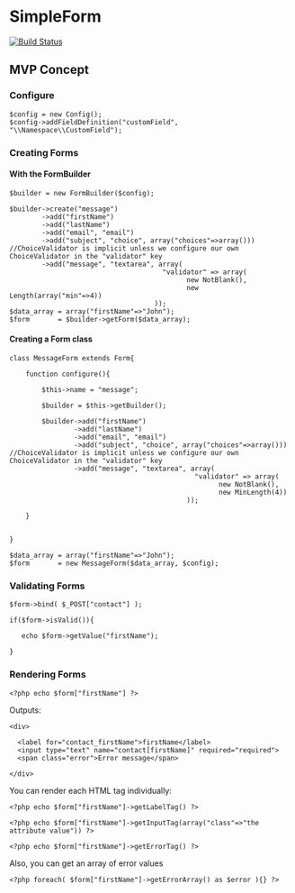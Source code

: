 SimpleForm
==========
[![Build Status](https://travis-ci.org/asiermarques/SimpleForm.svg?branch=master)](https://travis-ci.org/asiermarques/SimpleForm)



## MVP Concept

### Configure

    $config = new Config();
    $config->addFieldDefinition("customField", "\\Namespace\\CustomField");


### Creating Forms


#### With the FormBuilder

    $builder = new FormBuilder($config);

    $builder->create("message")
            ->add("firstName")
            ->add("lastName")
            ->add("email", "email")
            ->add("subject", "choice", array("choices"=>array())) //ChoiceValidator is implicit unless we configure our own ChoiceValidator in the "validator" key
            ->add("message", "textarea", array( 
                                          "validator" => array(
                                                new NotBlank(), 
                                                new Length(array("min"=>4))
                                        ));
    $data_array = array("firstName"=>"John");
    $form       = $builder->getForm($data_array);


#### Creating a Form class


    class MessageForm extends Form{

        function configure(){

            $this->name = "message";

            $builder = $this->getBuilder();

            $builder->add("firstName")
                    ->add("lastName")
                    ->add("email", "email")
                    ->add("subject", "choice", array("choices"=>array())) //ChoiceValidator is implicit unless we configure our own ChoiceValidator in the "validator" key
                    ->add("message", "textarea", array(
                                                  "validator" => array(
                                                        new NotBlank(),
                                                        new MinLength(4))
                                                ));

        }


    }

    $data_array = array("firstName"=>"John");
    $form       = new MessageForm($data_array, $config);
        
        
### Validating Forms

    $form->bind( $_POST["contact"] );
    
    if($form->isValid()){
    
       echo $form->getValue("firstName");
    
    }
    
    
### Rendering Forms

    <?php echo $form["firstName"] ?>

Outputs:
    
    <div>
      
      <label for="contact_firstName">firstName</label>
      <input type="text" name="contact[firstName]" required="required">
      <span class="error">Error message</span>
    
    </div>

You can render each HTML tag individually:
    
    <?php echo $form["firstName"]->getLabelTag() ?>
    
    <?php echo $form["firstName"]->getInputTag(array("class"=>"the attribute value")) ?>
    
    <?php echo $form["firstName"]->getErrorTag() ?>
    
Also, you can get an array of error values
    
    <?php foreach( $form["firstName"]->getErrorArray() as $error ){} ?>
